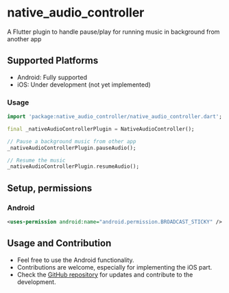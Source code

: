 # native_audio_controller

A Flutter plugin to handle pause/play for running music in background from another app

## Supported Platforms

- Android: Fully supported
- iOS: Under development (not yet implemented)

### Usage 
```dart
import 'package:native_audio_controller/native_audio_controller.dart';

final _nativeAudioControllerPlugin = NativeAudioController();

// Pause a background music from other app
_nativeAudioControllerPlugin.pauseAudio();

// Resume the music
_nativeAudioControllerPlugin.resumeAudio();   
```
## Setup, permissions

### Android
```xml
<uses-permission android:name="android.permission.BROADCAST_STICKY" />
```

## Usage and Contribution

- Feel free to use the Android functionality.
- Contributions are welcome, especially for implementing the iOS part.
- Check the [GitHub repository](https://github.com/tglRazaf/flutter-native-music-controller.git) for updates and contribute to the development.
